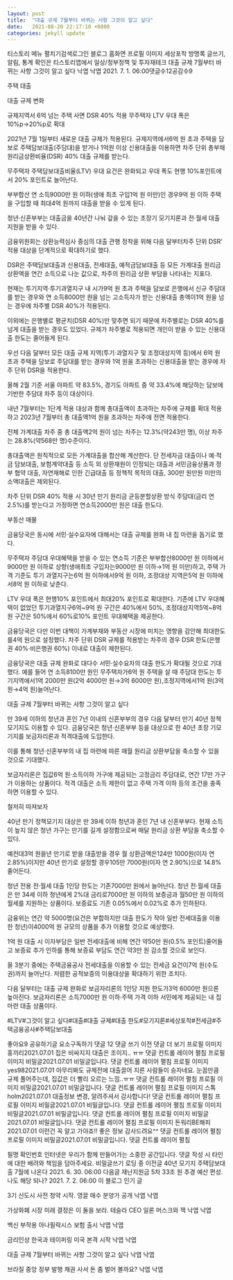 ```yaml
---
layout: post
title:  "대출 규제 7월부터 바뀌는 사항 그것이 알고 싶다"
date:   2021-08-20 22:17:10 +0800
categories: jekyll update
---
```

티스토리 메뉴 펼치기검색로그인
블로그 홈화면
프로필 이미지
세상포착
방명록
글쓰기, 알림, 통계 확인은 티스토리앱에서
일상/정부정책 및 투자재테크
대출 규제 7월부터 바뀌는 사항 그것이 알고 싶다
낙엽 낙엽
2021. 7. 1. 06:00댓글수12공감수9

주택 대출
 

대출 규제 변화
 
규제지역서 6억 넘는 주택 사면 DSR 40% 적용
무주택자 LTV 우대 폭은 10%p→20%p로 확대
 

2021년 7월 1일부터 새로운 대출 규제가 적용된다. 규제지역에서6억 원 초과 주택을 담보로 주택담보대출(주담대)을 받거나 1억원 이상 신용대출을 이용하면 차주 단위 총부채원리금상환비율(DSR) 40% 대출 규제를 받는다.

 

무주택자 주택담보대출비율(LTV) 우대 요건은 완화되고 우대 폭도 현행 10%포인트에서 20% 포인트로 늘어난다.

 

부부합산 연 소득9000만 원 이하(생애 최초 구입1억 원 미만)인 경우9억 원 이하 주택을 구입할 때 최대4억 원까지 대출을 받을 수 있게 된다.

 

청년·신혼부부는 대출금을 40년간 나눠 갚을 수 있는 초장기 모기지론과 전·월세 대출 지원을 받을 수 있다.

 

금융위원회는 상환능력심사 중심의 대출 관행 정착을 위해 다음 달부터차주 단위 DSR’ 적용 대상을 단계적으로 확대하기로 했다.

 

DSR은 주택담보대출과 신용대출, 전세대출, 예적금담보대출 등 모든 가계대출 원리금 상환액을 연간 소득으로 나눈 값으로, 차주의 원리금 상환 부담을 나타내는 지표다.

 

현재는 투기지역·투기과열지구 내 시가9억 원 초과 주택을 담보로 은행에서 신규 주담대를 받는 경우와 연 소득8000만 원을 넘는 고소득자가 받는 신용대출 총액이1억 원을 넘는 경우에 차주별 DSR 40%가 적용된다.

  

이외에는 은행별로 평균치(DSR 40%)만 맞추면 되기 때문에 차주별로는 DSR 40%를 넘게 대출을 받는 경우도 있었다. 규제가 차주별로 적용되면 개인이 받을 수 있는 신용대출 한도는 줄어들게 된다.

 

우선 다음 달부터 모든 대출 규제 지역(투기·과열지구 및 조정대상지역 등)에서 6억 원 초과 주택을 담보로 주담대를 받는 경우와 1억 원을 초과하는 신용대출을 받는 경우에 차주 단위 DSR을 적용한다.
 

올해 2월 기준 서울 아파트 약 83.5%, 경기도 아파트 중 약 33.4%에 해당하는 담보에 기반한 주담대 차주 등이 대상이다.

 

내년 7월부터는 1단계 적용 대상과 함께 총대출액이 초과하는 차주에 규제를 확대 적용하고 2023년 7월부터 총 대출액1억 원을 초과하는 차주에 전면 적용한다.

 

전체 가계대출 차주 중 총 대출액2억 원이 넘는 차주는 12.3%(약243만 명), 이상 차주는 28.8%(약568만 명)수준이다.

 

총대출액은 원칙적으로 모든 가계대출을 합산해 계산한다. 단 전세자금 대출이나 예·적금 담보대출, 보험계약대출 등 소득 외 상환재원이 인정되는 대출과 서민금융상품과 정부 협약 대출, 자연재해로 인한 긴급대출 등 정책적 목적의 대출, 300만 원만원 미만의 소액대출은 제외된다.

 

차주 단위 DSR 40% 적용 시 30년 만기 원리금 균등분할상환 방식 주담대(금리 연 2.5%)를 받는다고 가정하면 연소득2000만 원은 대출 한도다.

 


부동산 매물
 

금융당국은 동시에 서민·실수요자에 대해서는 대출 규제를 완화 내 집 마련을 돕기로 했다.

 

무주택자 주담대 우대혜택을 받을 수 있는 연소득 기준은 부부합산8000만 원 이하에서9000만 원 이하로 상향(생애최초 구입자는9000만 원 이하→1억 원 미만)하고, 주택 가격 기준도 투기 과열지구는6억 원 이하에서9억 원 이하, 조정대상 지역은5억 원 이하에서8억 원 이하로 낮춘다.

 

LTV 우대 폭은 현행10% 포인트에서 최대20% 포인트로 확대한다. 기존에 LTV 우대혜택이 없었던 투기과열지구6억~9억 원 구간은 40%에서 50%, 조정대상지역5억~8억 원 구간은 50%에서 60%로10% 포인트 우대혜택을 제공한다.

 

금융당국은 다만 이번 대책이 가계부채와 부동산 시장에 미치는 영향을 감안해 최대한도를4억 원으로 설정했다. 차주 단위 DSR 규제를 적용받는 차주의 경우 DSR 한도(은행권 40%·비은행권 60%) 이내로 대출이 제한된다.

 

금융당국은 대출 규제 완화로 대다수 서민·실수요자의 대출 한도가 확대될 것으로 기대했다. 예를 들어 연 소득8100만 원인 무주택자가6억 원 주택을 살 때 주담대 한도는 투기지역에서1억 2000만 원(2억 4000만 원→3억 6000만 원),조정지역에서1억 원(3억 원→4억 원)늘어난다.

 

대출 규제 7월부터 바뀌는 사항 그것이 알고 싶다
 

만 39세 이하의 청년과 혼인 7년 이내의 신혼부부의 경우 다음 달부터 만기 40년 정책모기지도 이용할 수 있다. 금융당국은 청년·신혼부부 등을 대상으로 한 40년 초장 기모 기지를 보금자리론과 적격대출에 도입한다.

 

이를 통해 청년·신혼부부의 내 집 마련에 따른 매월 원리금 상환부담을 축소할 수 있을 것으로 기대했다.

 

보금자리론은 집값6억 원·소득이하 가구에 제공되는 고정금리 주담대로, 연간 17만 가구가 이용하는 상품이다. 적격 대출은 소득 제한이 없고 주택 가격 이하 등의 조건을 충족하면 이용할 수 있다.

 


철저히 따져보자
 

40년 만기 정책모기지 대상은 만 39세 이하 청년과 혼인 7년 내 신혼부부다. 현재 소득이 높지 않은 청년 가구는 만기를 길게 설정함으로써 매달 원리금 상환 부담을 축소할 수 있다.

 

예컨대3억 원을년 만기로 받을 대출받을 경우 월 상환금액은124만 1000원(이자 연 2.85%)이지만 40년 만기로 설정할 경우105만 7000원(이자 연 2.90%)으로 14.8% 줄어든다.

 

청년 전용 전·월세 대출 1인당 한도는 기존7000만 원에서 늘어난다. 청년 전·월세 대출은 만 34세 이하 청년에게 2%대 금리로7000만 원 이하의 보증금과 월50만 원 이하의 월세를 지원하는 상품이다. 보증료도 기존 0.05%에서 0.02%로 추가 인하된다.

 

금융위는 연간 약 5000명(요건은 부합하지만 대출 한도가 작아 일반 전세대출을 이용한 청년)이4000억 원 규모의 상품을 추가 이용할 것으로 예상했다.

 

1억 원 대출 시 이자부담은 일반 전세대출에 비해 연간 약50만 원(0.5% 포인트)줄어들고 보증료 추가 인하를 통해 보증료 부담도 연간 약3만 원 감소할 것으로 보인다.

 

올 3분기 중에는 주택금융공사 전세대출을 이용할 수 있는 전세금 요건이7억 원(수도권)까지 늘어난다. 저렴한 공적보증의 이용대상을 확대하기 위한 조치다.

 

다음 달부터는 대출 규제 완화로 보금자리론의 1인당 지원 한도가3억 6000만 원으론 높아진다. 보금자리론은 소득7000만 원 이하·주택 가격 이하 서민에게 제공되는 내 집 마련 대출 상품이다.

 

#LTV#그것이 알고 싶다#대출#대출 규제#대출 한도#모기지론#세상포착#전세금#주택금융공사#주택담보대출

좋아요9
공유하기글 요소구독하기
댓글 12
댓글 쓰기
이전 댓글 더 보기
프로필 이미지
홍끼리2021.07.01
집은 비싸지지 대출은 조이지.. ㅠㅠ
댓글 컨트롤 레이어 펼침
프로필 이미지
비밀글2021.07.01
비밀글입니다.
댓글 컨트롤 레이어 펼침
프로필 이미지
yes982021.07.01
아무리봐도 규제전에 대출끌어 지른 사람들이 승자네요. 눈꼽만큼 규제 풀어주는데, 집값은 더 빨리 오르는 느낌..ㅠㅠ
댓글 컨트롤 레이어 펼침
프로필 이미지
비밀글2021.07.01
비밀글입니다.
댓글 컨트롤 레이어 펼침
프로필 이미지
스톡holm2021.07.01
대출정보 변경, 알려주셔서 감사합니다!
댓글 컨트롤 레이어 펼침
프로필 이미지
비밀글2021.07.01
비밀글입니다.
댓글 컨트롤 레이어 펼침
프로필 이미지
비밀글2021.07.01
비밀글입니다.
댓글 컨트롤 레이어 펼침
프로필 이미지
비밀글2021.07.01
비밀글입니다.
댓글 컨트롤 레이어 펼침
프로필 이미지
돈워리BE해피2021.07.01
이런건 꼭 알고 가야죠!! 좋은 정보 감사드려요^^
댓글 컨트롤 레이어 펼침
프로필 이미지
비밀글2021.07.01
비밀글입니다.
댓글 컨트롤 레이어 펼침

필명
확인번호
인터넷은 우리가 함께 만들어가는 소중한 공간입니다. 댓글 작성 시 타인에 대한 배려와 책임을 담아주세요.
비밀글쓰기
로딩 중
이전글
40년 모기지 주택담보대출 7월에 나온다
2021. 6. 30. 06:00
다음글
재난지원금 5차 33조 원 추경 예산 편성. 나도 해당 되나?
2021. 7. 2. 06:00
이 블로그 인기 글

3기 신도시 사전 청약 시작. 영끌 매수 분양가 공개
낙엽 낙엽

가상화폐 시장 미래 결정은 이 둘을 보라. 테슬라 CEO 일론 머스크와 잭
낙엽 낙엽

백신 부작용 아나필락시스 보험 출시
낙엽 낙엽

금리인상 한국과 테이퍼링 미국 본격 시작
낙엽 낙엽

대출 규제 7월부터 바뀌는 사항 그것이 알고 싶다
낙엽 낙엽

브라질 중앙 정부 발행 채권 사서 돈 좀 벌어 볼까요?
낙엽 낙엽